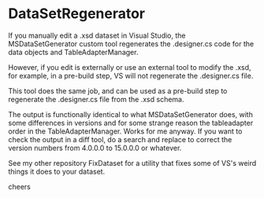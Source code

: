 # DataSetRegenerator
If you manually edit a .xsd dataset in Visual Studio, the MSDataSetGenerator custom tool regenerates the .designer.cs code for the data objects and TableAdapterManager.

However, if you edit is externally or use an external tool to modify the .xsd, for example, in a pre-build step, VS will not regenerate the .designer.cs file.

This tool does the same job, and can be used as a pre-build step to regenerate the .designer.cs file from the .xsd schema. 

The output is functionally identical to what MSDataSetGenerator does, with some differences in versions and for some strange reason the tableadapter order in the TableAdapterManager. Works for me anyway. If you want to check the output in a diff tool, do a search and replace to correct the version numbers from 4.0.0.0 to 15.0.0.0 or whatever.

See my other repository FixDataset for a utility that fixes some of VS's weird things it does to your dataset.

cheers
